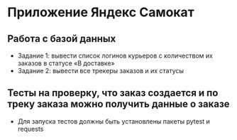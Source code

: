 ﻿# Приложение Яндекс Самокат

## Работа с базой данных
- Задание 1: вывести список логинов курьеров с количеством их заказов в статусе «В доставке»
- Задание 2: вывести все трекеры заказов и их статусы

## Тесты на проверку, что заказ создается и по треку заказа можно получить данные о заказе
- Для запуска тестов должны быть установлены пакеты pytest и requests
